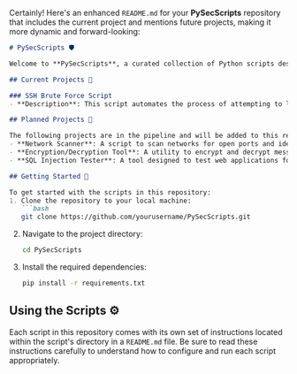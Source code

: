 Certainly! Here's an enhanced `README.md` for your **PySecScripts** repository that includes the current project and mentions future projects, making it more dynamic and forward-looking:

```markdown
# PySecScripts 🛡️

Welcome to **PySecScripts**, a curated collection of Python scripts designed for security testing and penetration testing. This repository serves as a showcase of my expertise in developing automated tools that enhance network defense capabilities and streamline security assessments. It's ideal for cybersecurity enthusiasts and professionals seeking to deepen their understanding and application of security practices through Python.

## Current Projects 📂

### SSH Brute Force Script
- **Description**: This script automates the process of attempting to log into an SSH server using a list of common passwords. It is intended to help identify weak passwords and demonstrate the importance of robust security policies in SSH environments.

## Planned Projects 🔮

The following projects are in the pipeline and will be added to this repository in the future:
- **Network Scanner**: A script to scan networks for open ports and identify potential vulnerabilities.
- **Encryption/Decryption Tool**: A utility to encrypt and decrypt messages, showcasing cryptographic best practices with Python.
- **SQL Injection Tester**: A tool designed to test web applications for SQL injection vulnerabilities, helping to secure databases against common attack vectors.

## Getting Started 🚀

To get started with the scripts in this repository:
1. Clone the repository to your local machine:
   ```bash
   git clone https://github.com/yourusername/PySecScripts.git
   ```
2. Navigate to the project directory:
   ```bash
   cd PySecScripts
   ```
3. Install the required dependencies:
   ```bash
   pip install -r requirements.txt
   ```

## Using the Scripts ⚙️

Each script in this repository comes with its own set of instructions located within the script's directory in a `README.md` file. Be sure to read these instructions carefully to understand how to configure and run each script appropriately.
